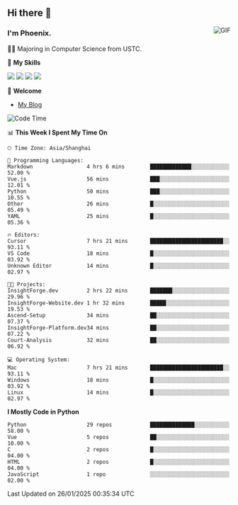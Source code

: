 ## Hi there 👋
<img align="right" alt="GIF" src="https://raw.githubusercontent.com/JoeyBling/JoeyBling/master/pic/pusheencode.gif" />

### I'm Phoenix.

👨‍🎓 Majoring in Computer Science from USTC.

🌟 **My Skills**

![](https://img.shields.io/badge/-Python-3e74a2?style=flat-square&logo=Python&logoColor=fff)
![](https://img.shields.io/badge/-C++-9f62a5?style=flat&logo=cplusplus&logoColor=white)
![](https://img.shields.io/badge/-Linux-185886?style=flat-square&logo=Linux&logoColor=fff)
![](https://img.shields.io/badge/-Rust-ff4136?style=flat-square&logo=Rust&logoColor=fff)

💬 **Welcome**

- [My Blog](https://ysy-phoenix.github.io/)

<!--START_SECTION:waka-->
![Code Time](http://img.shields.io/badge/Code%20Time-1%2C165%20hrs%201%20min-blue)

📊 **This Week I Spent My Time On** 

```text
🕑︎ Time Zone: Asia/Shanghai

💬 Programming Languages: 
Markdown                 4 hrs 6 mins        █████████████░░░░░░░░░░░░   52.00 % 
Vue.js                   56 mins             ███░░░░░░░░░░░░░░░░░░░░░░   12.01 % 
Python                   50 mins             ███░░░░░░░░░░░░░░░░░░░░░░   10.55 % 
Other                    26 mins             █░░░░░░░░░░░░░░░░░░░░░░░░   05.49 % 
YAML                     25 mins             █░░░░░░░░░░░░░░░░░░░░░░░░   05.36 % 

🔥 Editors: 
Cursor                   7 hrs 21 mins       ███████████████████████░░   93.11 % 
VS Code                  18 mins             █░░░░░░░░░░░░░░░░░░░░░░░░   03.92 % 
Unknown Editor           14 mins             █░░░░░░░░░░░░░░░░░░░░░░░░   02.97 % 

🐱‍💻 Projects: 
InsightForge.dev         2 hrs 22 mins       ███████░░░░░░░░░░░░░░░░░░   29.96 % 
InsightForge-Website.dev 1 hr 32 mins        █████░░░░░░░░░░░░░░░░░░░░   19.53 % 
Ascend-Setup             34 mins             ██░░░░░░░░░░░░░░░░░░░░░░░   07.37 % 
InsightForge-Platform.dev34 mins             ██░░░░░░░░░░░░░░░░░░░░░░░   07.22 % 
Court-Analysis           32 mins             ██░░░░░░░░░░░░░░░░░░░░░░░   06.92 % 

💻 Operating System: 
Mac                      7 hrs 21 mins       ███████████████████████░░   93.11 % 
Windows                  18 mins             █░░░░░░░░░░░░░░░░░░░░░░░░   03.92 % 
Linux                    14 mins             █░░░░░░░░░░░░░░░░░░░░░░░░   02.97 % 
```

**I Mostly Code in Python** 

```text
Python                   29 repos            ██████████████░░░░░░░░░░░   58.00 % 
Vue                      5 repos             ██░░░░░░░░░░░░░░░░░░░░░░░   10.00 % 
C                        2 repos             █░░░░░░░░░░░░░░░░░░░░░░░░   04.00 % 
HTML                     2 repos             █░░░░░░░░░░░░░░░░░░░░░░░░   04.00 % 
JavaScript               1 repo              ░░░░░░░░░░░░░░░░░░░░░░░░░   02.00 % 
```




 Last Updated on 26/01/2025 00:35:34 UTC
<!--END_SECTION:waka-->

<!--
**ysy-phoenix/ysy-phoenix** is a ✨ _special_ ✨ repository because its `README.md` (this file) appears on your GitHub profile.

Here are some ideas to get you started:

- 🔭 I’m currently working on ...
- 🌱 I’m currently learning ...
- 👯 I’m looking to collaborate on ...
- 🤔 I’m looking for help with ...
- 💬 Ask me about ...
- 📫 How to reach me: ...
- 😄 Pronouns: ...
- ⚡ Fun fact: ...
-->
